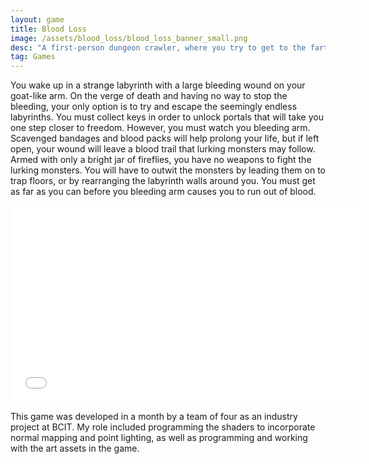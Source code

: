 ```yaml
---
layout: game
title: Blood Loss
image: /assets/blood_loss/blood_loss_banner_small.png
desc: "A first-person dungeon crawler, where you try to get to the farthest labyrinth possible before your blood runs dry."
tag: Games
---
```


You wake up in a strange labyrinth with a large bleeding wound on your goat-like arm. On the verge of death and having no way to stop the bleeding, your only option is to try and escape the seemingly endless labyrinths. You must collect keys in order to unlock portals that will take you one step closer to freedom. However, you must watch you bleeding arm. Scavenged bandages and blood packs will help prolong your life, but if left open, your wound will leave a blood trail that lurking monsters may follow. Armed with only a bright jar of fireflies, you have no weapons to fight the lurking monsters. You will have to outwit the monsters by leading them on to trap floors, or by rearranging the labyrinth walls around you. You must get as far as you can before you bleeding arm causes you to run out of blood.

<iframe class='video' width="560" height="315" src="//www.youtube.com/embed/KCCQRT78dII" frameborder="0" allowfullscreen="1"></iframe>

This game was developed in a month by a team of four as an industry project at BCIT. My role included programming the shaders to incorporate normal mapping and point lighting, as well as programming and working with the art assets in the game.
